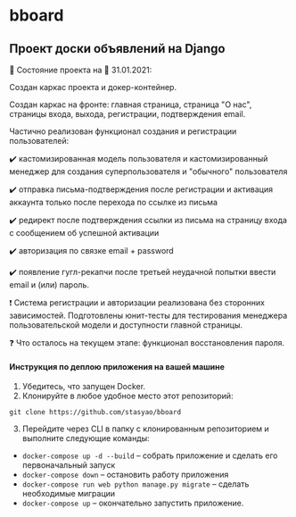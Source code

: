 # bboard
## Проект доски объявлений на Django

:sunrise_over_mountains: Состояние проекта на :date: 31.01.2021: 

Создан каркас проекта и докер-контейнер. 

Создан каркас на фронте: главная страница, страница "О нас", страницы входа, выхода, регистрации, подтверждения email. 

Частично реализован функционал создания и регистрации пользователей: 

  :heavy_check_mark: кастомизированная модель пользователя и кастомизированный менеджер для создания суперпользователя и "обычного" пользователя 

  :heavy_check_mark: отправка письма-подтверждения после регистрации и активация аккаунта только после перехода по ссылке из письма 

  :heavy_check_mark: редирект после подтверждения ссылки из письма на страницу входа с сообщением об успешной активации 

  :heavy_check_mark: авторизация по связке email + password 

  :heavy_check_mark: появление гугл-рекапчи после третьей неудачной попытки ввести email и (или) пароль. 

  :heavy_exclamation_mark: Система регистрации и авторизации реализована без сторонних зависимостей. 
Подготовлены юнит-тесты для тестирования менеджера пользовательской модели и доступности главной страницы. 

:question: Что осталось на текущем этапе: функционал восстановления пароля.

#### Инструкция по деплою приложения на вашей машине

1. Убедитесь, что запущен Docker.
2. Клонируйте в любое удобное место этот репозиторий:

`git clone https://github.com/stasyao/bboard`

3. Перейдите через CLI в папку с клонированным репозиторием и выполните следующие команды:
- `docker-compose up -d --build` &ndash; собрать приложение и сделать его первоначальный запуск
- `docker-compose down` &ndash; остановить работу приложения
- `docker-compose run web python manage.py migrate` &ndash; сделать необходимые миграции
- `docker-compose up` &ndash; окончательно запустить приложение.
